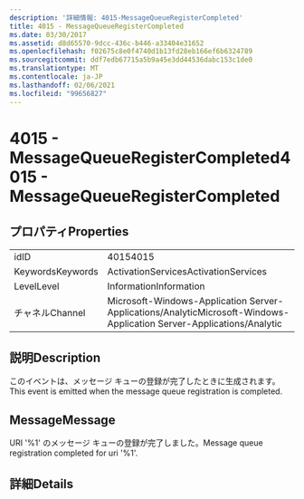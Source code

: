 ```yaml
---
description: '詳細情報: 4015-MessageQueueRegisterCompleted'
title: 4015 - MessageQueueRegisterCompleted
ms.date: 03/30/2017
ms.assetid: d8d65570-9dcc-436c-b446-a33404e31652
ms.openlocfilehash: f02675c8e0f4740d1b13fd28eb166ef6b6324789
ms.sourcegitcommit: ddf7edb67715a5b9a45e3dd44536dabc153c1de0
ms.translationtype: MT
ms.contentlocale: ja-JP
ms.lasthandoff: 02/06/2021
ms.locfileid: "99656827"
---
```

# <a name="4015---messagequeueregistercompleted"></a><span data-ttu-id="2b7ff-103">4015 - MessageQueueRegisterCompleted</span><span class="sxs-lookup"><span data-stu-id="2b7ff-103">4015 - MessageQueueRegisterCompleted</span></span>

## <a name="properties"></a><span data-ttu-id="2b7ff-104">プロパティ</span><span class="sxs-lookup"><span data-stu-id="2b7ff-104">Properties</span></span>  
  
|||  
|-|-|  
|<span data-ttu-id="2b7ff-105">id</span><span class="sxs-lookup"><span data-stu-id="2b7ff-105">ID</span></span>|<span data-ttu-id="2b7ff-106">4015</span><span class="sxs-lookup"><span data-stu-id="2b7ff-106">4015</span></span>|  
|<span data-ttu-id="2b7ff-107">Keywords</span><span class="sxs-lookup"><span data-stu-id="2b7ff-107">Keywords</span></span>|<span data-ttu-id="2b7ff-108">ActivationServices</span><span class="sxs-lookup"><span data-stu-id="2b7ff-108">ActivationServices</span></span>|  
|<span data-ttu-id="2b7ff-109">Level</span><span class="sxs-lookup"><span data-stu-id="2b7ff-109">Level</span></span>|<span data-ttu-id="2b7ff-110">Information</span><span class="sxs-lookup"><span data-stu-id="2b7ff-110">Information</span></span>|  
|<span data-ttu-id="2b7ff-111">チャネル</span><span class="sxs-lookup"><span data-stu-id="2b7ff-111">Channel</span></span>|<span data-ttu-id="2b7ff-112">Microsoft-Windows-Application Server-Applications/Analytic</span><span class="sxs-lookup"><span data-stu-id="2b7ff-112">Microsoft-Windows-Application Server-Applications/Analytic</span></span>|  
  
## <a name="description"></a><span data-ttu-id="2b7ff-113">説明</span><span class="sxs-lookup"><span data-stu-id="2b7ff-113">Description</span></span>  

 <span data-ttu-id="2b7ff-114">このイベントは、メッセージ キューの登録が完了したときに生成されます。</span><span class="sxs-lookup"><span data-stu-id="2b7ff-114">This event is emitted when the message queue registration is completed.</span></span>  
  
## <a name="message"></a><span data-ttu-id="2b7ff-115">Message</span><span class="sxs-lookup"><span data-stu-id="2b7ff-115">Message</span></span>  

 <span data-ttu-id="2b7ff-116">URI '%1' のメッセージ キューの登録が完了しました。</span><span class="sxs-lookup"><span data-stu-id="2b7ff-116">Message queue registration completed for uri '%1'.</span></span>  
  
## <a name="details"></a><span data-ttu-id="2b7ff-117">詳細</span><span class="sxs-lookup"><span data-stu-id="2b7ff-117">Details</span></span>
